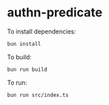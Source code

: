 # authn-predicate

To install dependencies:

```bash
bun install
```

To build:

```bash
bun run build
```

To run:

```bash
bun run src/index.ts
```
